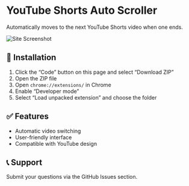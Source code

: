 # YouTube Shorts Auto Scroller

Automatically moves to the next YouTube Shorts video when one ends.

![Site Screenshot](https://i.imgur.com/MmXfmOW.png)


## 🚀 Installation
1. Click the “Code” button on this page and select “Download ZIP”
2. Open the ZIP file
3. Open `chrome://extensions/` in Chrome
4. Enable “Developer mode”
5. Select “Load unpacked extension” and choose the folder

## ✅ Features
- Automatic video switching
- User-friendly interface
- Compatible with YouTube design

## 📞 Support
Submit your questions via the GitHub Issues section.
